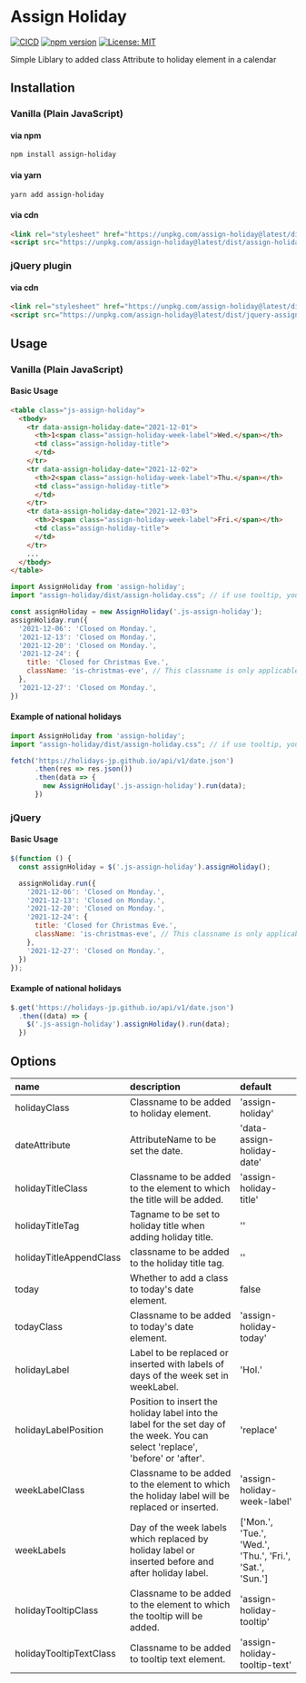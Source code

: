# Assign Holiday
[![CICD](https://github.com/appleple/assign-holiday/actions/workflows/release.yml/badge.svg)](https://github.com/appleple/assign-holiday/actions/workflows/release.yml)
[![npm version](https://badge.fury.io/js/assign-holiday.svg)](https://badge.fury.io/js/assign-holiday)
[![License: MIT](https://img.shields.io/badge/License-MIT-yellow.svg)](https://opensource.org/licenses/MIT)

Simple Liblary to added class Attribute to holiday element in a calendar


## Installation

### Vanilla (Plain JavaScript)

#### via npm
```sh
npm install assign-holiday
```

#### via yarn
```sh
yarn add assign-holiday
```

#### via cdn

```html
<link rel="stylesheet" href="https://unpkg.com/assign-holiday@latest/dist/assign-holiday.css">
<script src="https://unpkg.com/assign-holiday@latest/dist/assign-holiday.js"></script>
```

### jQuery plugin
#### via cdn
```html
<link rel="stylesheet" href="https://unpkg.com/assign-holiday@latest/dist/assign-holiday.css">
<script src="https://unpkg.com/assign-holiday@latest/dist/jquery-assign-holiday.js"></script>
```

## Usage

### Vanilla  (Plain JavaScript)

#### Basic Usage

```html
<table class="js-assign-holiday">
  <tbody>
    <tr data-assign-holiday-date="2021-12-01">
      <th>1<span class="assign-holiday-week-label">Wed.</span></th>
      <td class="assign-holiday-title">
      </td>
    </tr>
    <tr data-assign-holiday-date="2021-12-02">
      <th>2<span class="assign-holiday-week-label">Thu.</span></th>
      <td class="assign-holiday-title">
      </td>
    </tr>
    <tr data-assign-holiday-date="2021-12-03">
      <th>2<span class="assign-holiday-week-label">Fri.</span></th>
      <td class="assign-holiday-title">
      </td>
    </tr>
    ...
  </tbody>
</table>
```

```javascript
import AssignHoliday from 'assign-holiday';
import "assign-holiday/dist/assign-holiday.css"; // if use tooltip, you need to import css

const assignHoliday = new AssignHoliday('.js-assign-holiday');
assignHoliday.run({
  '2021-12-06': 'Closed on Monday.',
  '2021-12-13': 'Closed on Monday.',
  '2021-12-20': 'Closed on Monday.',
  '2021-12-24': {
    title: 'Closed for Christmas Eve.',
    className: 'is-christmas-eve', // This classname is only applicable on 2021-12-24.
  },
  '2021-12-27': 'Closed on Monday.',
})
```

#### Example of national holidays
```javascript
import AssignHoliday from 'assign-holiday';
import "assign-holiday/dist/assign-holiday.css"; // if use tooltip, you need to import css

fetch('https://holidays-jp.github.io/api/v1/date.json')
      .then(res => res.json())
      .then(data => {
        new AssignHoliday('.js-assign-holiday').run(data);
      })
```

### jQuery

#### Basic Usage

```javascript
$(function () {
  const assignHoliday = $('.js-assign-holiday').assignHoliday();

  assignHoliday.run({
    '2021-12-06': 'Closed on Monday.',
    '2021-12-13': 'Closed on Monday.',
    '2021-12-20': 'Closed on Monday.',
    '2021-12-24': {
      title: 'Closed for Christmas Eve.',
      className: 'is-christmas-eve', // This classname is only applicable on 2021-12-24.
    },
    '2021-12-27': 'Closed on Monday.',
  })
});
```

#### Example of national holidays
```javascript
$.get('https://holidays-jp.github.io/api/v1/date.json')
  .then((data) => {
    $('.js-assign-holiday').assignHoliday().run(data);
  })
```
## Options
| name | description | default |
|:---|:---|:---|
| holidayClass | Classname to be added to holiday element. | 'assign-holiday' |
| dateAttribute | AttributeName to be set the date. | 'data-assign-holiday-date' |
| holidayTitleClass | Classname to be added to the element to which the title will be added. | 'assign-holiday-title' |
| holidayTitleTag | Tagname to be set to holiday title when adding holiday title. | '' |
| holidayTitleAppendClass | classname to be added to the holiday title tag. | '' |
| today | Whether to add a class to today's date element. | false |
| todayClass | Classname to be added to today's date element. | 'assign-holiday-today' |
| holidayLabel | Label to be replaced or inserted with labels of days of the week set in weekLabel. | 'Hol.' |
| holidayLabelPosition | Position to insert the holiday label into the label for the set day of the week. You can select 'replace', 'before' or 'after'. | 'replace' |
| weekLabelClass | Classname to be added to the element to which the holiday label will be replaced or inserted. | 'assign-holiday-week-label' |
| weekLabels | Day of the week labels which replaced by holiday label or inserted before and after holiday label. | ['Mon.', 'Tue.', 'Wed.', 'Thu.', 'Fri.', 'Sat.', 'Sun.'] |
| holidayTooltipClass | Classname to be added to the element to which the tooltip will be added. | 'assign-holiday-tooltip' |
| holidayTooltipTextClass | Classname to be added to tooltip text element. | 'assign-holiday-tooltip-text' |
